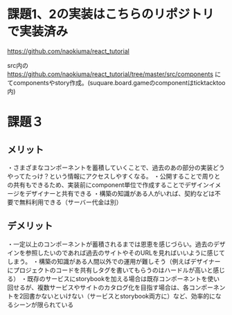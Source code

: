 # 課題1、2の実装はこちらのリポジトリで実装済み
https://github.com/naokiuma/react_tutorial

src内の
https://github.com/naokiuma/react_tutorial/tree/master/src/components
にてcomponentsやstory作成。(suquare.board.gameのcomponentはticktacktoo内)

# 課題３ 
## メリット
・さまざまなコンポーネントを蓄積していくことで、過去のあの部分の実装どうやってたっけ？という情報にアクセスしやすくなる。
・公開することで周りとの共有もできるため、実装前にcomponent単位で作成することでデザインイメージをデザイナーと共有できる
・構築の知識がある人がいれば、契約などは不要で無料利用できる（サーバー代金は別）

## デメリット
・一定以上のコンポーネントが蓄積されるまでは恩恵を感じづらい。過去のデザインを参照したいのであれば過去のサイトやそのURLを見ればいいように感じてしまう。
・構築の知識がある人間以外での運用が難しそう（例えばデザイナーにプロジェクトのコードを共有しタグを書いてもらうのはハードルが高いと感じる）
・既存のサービスにstorybookを加える場合は既存コンポーネントを使い回せるが、複数サービスやサイトのカタログ化を目指す場合は、各コンポーネントを2回書かないといけない（サービスとstorybook両方に）など、効率的になるシーンが限られている